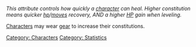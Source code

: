 *This attribute controls how quickly a
[character](:Category:_Characters.md "wikilink") can heal. Higher
constitution means quicker
[hp](Hit_Points.md "wikilink")/[moves](Move_Points.md "wikilink")
recovery, AND a higher [HP](Hit_Points.md "wikilink") gain when
leveling.*

[Characters](:Category:_Characters.md "wikilink") may wear
[gear](:Category:_Con_Gear.md "wikilink") to increase their
constitutions.

[Category: Characters](Category:_Characters "wikilink") [Category:
Statistics](Category:_Statistics "wikilink")
